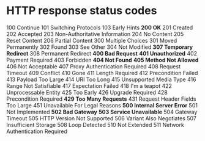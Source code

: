 # HTTP response status codes

100 Continue
101 Switching Protocols
103 Early Hints
**200 OK**
201 Created
202 Accepted
203 Non-Authoritative Information
204 No Content
205 Reset Content
206 Partial Content
300 Multiple Choices
301 Moved Permanently
302 Found
303 See Other
304 Not Modified
**307 Temporary Redirect**
308 Permanent Redirect
**400 Bad Request**
**401 Unauthorized**
402 Payment Required
403 Forbidden
**404 Not Found**
**405 Method Not Allowed**
406 Not Acceptable
407 Proxy Authentication Required
408 Request Timeout
409 Conflict
410 Gone
411 Length Required
412 Precondition Failed
413 Payload Too Large
414 URI Too Long
415 Unsupported Media Type
416 Range Not Satisfiable
417 Expectation Failed
418 I'm a teapot
422 Unprocessable Entity
425 Too Early
426 Upgrade Required
428 Precondition Required
**429 Too Many Requests**
431 Request Header Fields Too Large
451 Unavailable For Legal Reasons
**500 Internal Server Error**
501 Not Implemented
**502 Bad Gateway**
**503 Service Unavailable**
504 Gateway Timeout
505 HTTP Version Not Supported
506 Variant Also Negotiates
507 Insufficient Storage
508 Loop Detected
510 Not Extended
511 Network Authentication Required